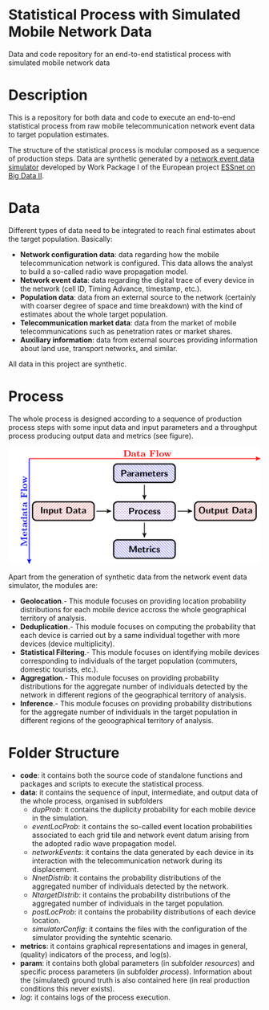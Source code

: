 # Statistical Process with Simulated Mobile Network Data
Data and code repository for an end-to-end statistical process with simulated mobile network data

# Description
This is a repository for both data and code to execute an end-to-end statistical process from raw mobile telecommunication network event data to target population estimates. 

The structure of the statistical process is modular composed as a sequence of production steps. Data are synthetic generated by a [network event data simulator](https://github.com/MobilePhoneESSnetBigData/simulator) developed by Work Package I of the European project [ESSnet on Big Data II](https://webgate.ec.europa.eu/fpfis/mwikis/essnetbigdata/index.php/Main_Page).

# Data
Different types of data need to be integrated to reach final estimates about the target population. Basically:
* **Network configuration data**: data regarding how the mobile telecommunication network is configured. This data allows the analyst to build a so-called radio wave propagation model.
* **Network event data**: data regarding the digital trace of every device in the network (cell ID, Timing Advance, timestamp, etc.). 
* **Population data**: data from an external source to the network (certainly with coarser degree of space and time breakdown) with the kind of estimates about the whole target population.
* **Telecommunication market data**: data from the market of mobile telecommunications such as penetration rates or market shares.
* **Auxiliary information**: data from external sources providing information about land use, transport networks, and similar.

All data in this project are synthetic.

# Process
The whole process is designed according to a sequence of production process steps with some input data and input parameters and a throughput process producing output data and metrics (see figure).

 ![](/DataStepComplete.png)
 
 Apart from the generation of synthetic data from the network event data simulator, the modules are:
 
 * **Geolocation**.- This module focuses on providing location probability distributions for each mobile device accross the whole geographical territory of analysis.
 * **Deduplication**.- This module focuses on computing the probability that each device is carried out by a same individual together with more devices (device multiplicity).
 * **Statistical Filtering**.- This module focuses on identifying mobile devices corresponding to individuals of the target population (commuters, domestic tourists, etc.).
 * **Aggregation**.- This module focuses on providing probability distributions for the aggregate number of individuals detected by the network in different regions of the geographical territory of analysis.
 * **Inference**.- This module focuses on providing probability distributions for the aggregate number of individuals in the target population in different regions of the geoographical territory of analysis.
 
 # Folder Structure
 
 * **code**: it contains both the source code of standalone functions and packages and scripts to execute the statistical process.
 * **data**: it contains the sequence of input, intermediate, and output data of the whole process, organised in subfolders
   - *dupProb*: it contains the duplicity probability for each mobile device in the simulation.
   - *eventLocProb*: it contains the so-called event location probabilities associated to each grid tile and network event datum arising from the adopted radio wave propagation model.
   - *networkEvents*: it contains the data generated by each device in its interaction with the telecommunication network during its displacement.
   - *NnetDistrib*: it contains the probability distributions of the aggregated number of individuals detected by the network.
   - *NtargetDistrib*: it contains the probability distributions of the aggregated number of individuals in the target population.
   - *postLocProb*: it contains the probability distributions of each device location.
   - *simulatorConfig*: it contains the files with the configuration of the simulator providing the syntehtic scenario.
 * **metrics**: it contains graphical representations and images in general, (quality) indicators of the process, and log(s).
 * **param**: it contains both global parameters (in subfolder *resources*) and specific process parameters (in subfolder *process*). Information about the (simulated) ground truth is also contained here (in real production conditions this never exists).
 * *log*: it contains logs of the process execution.
